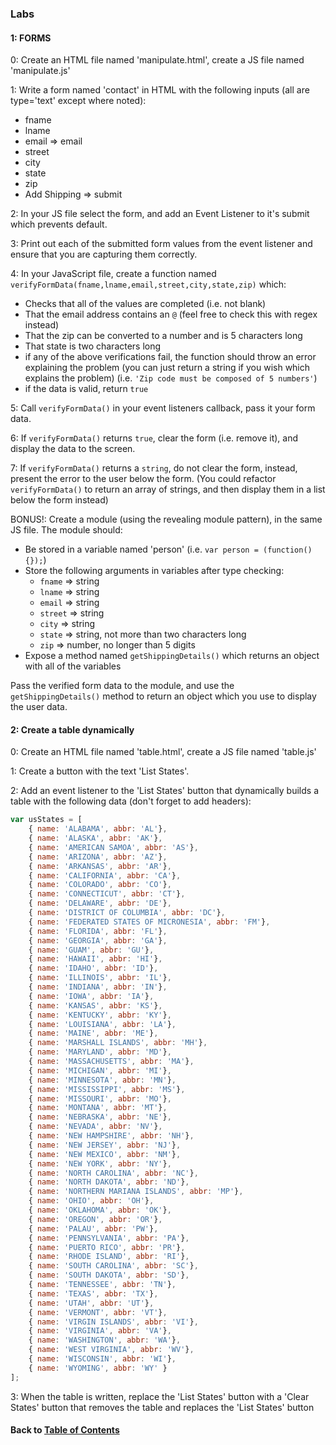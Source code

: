 ### Labs

#### 1: FORMS
0: Create an HTML file named 'manipulate.html', create a JS file named 'manipulate.js'
  

1: Write a form named 'contact' in HTML with the following inputs (all are type='text' except where noted):
  * fname
  * lname
  * email => email
  * street
  * city
  * state
  * zip
  * Add Shipping => submit
  

2: In your JS file select the form, and add an Event Listener to it's submit which prevents default.
  

3: Print out each of the submitted form values from the event listener and ensure that you are capturing them correctly.
  
  
4: In your JavaScript file, create a function named `verifyFormData(fname,lname,email,street,city,state,zip)` which:
  * Checks that all of the values are completed (i.e. not blank)
  * That the email address contains an `@` (feel free to check this with regex instead)
  * That the zip can be converted to a number and is 5 characters long
  * That state is two characters long
  * if any of the above verifications fail, the function should throw an error explaining the problem (you can just return a string if you wish which explains the problem) (i.e. `'Zip code must be composed of 5 numbers'`)
  * if the data is valid, return `true`
  
  
5: Call `verifyFormData()` in your event listeners callback, pass it your form data.
  

6: If `verifyFormData()` returns `true`, clear the form (i.e. remove it), and display the data to the screen.
  

7: If `verifyFormData()` returns a `string`, do not clear the form, instead, present the error to the user below the form. (You could refactor `verifyFormData()` to return an array of strings, and then display them in a list below the form instead)
  

BONUS!: Create a module (using the revealing module pattern), in the same JS file. The module should:
  * Be stored in a variable named 'person' (i.e. `var person = (function(){});`)
  * Store the following arguments in variables after type checking:
    * `fname` => string
    * `lname` => string
    * `email` => string
    * `street` => string
    * `city` => string
    * `state` => string, not more than two characters long
    * `zip` => number, no longer than 5 digits
  * Expose a method named `getShippingDetails()` which returns an object with all of the variables

Pass the verified form data to the module, and use the `getShippingDetails()` method to return an object which you use to display the user data.
  
  
#### 2: Create a table dynamically
0: Create an HTML file named 'table.html', create a JS file named 'table.js'
  
  
1: Create a button with the text 'List States'.
  

2: Add an event listener to the 'List States' button that dynamically builds a table with the following data (don't forget to add headers):

```javascript
var usStates = [
    { name: 'ALABAMA', abbr: 'AL'},
    { name: 'ALASKA', abbr: 'AK'},
    { name: 'AMERICAN SAMOA', abbr: 'AS'},
    { name: 'ARIZONA', abbr: 'AZ'},
    { name: 'ARKANSAS', abbr: 'AR'},
    { name: 'CALIFORNIA', abbr: 'CA'},
    { name: 'COLORADO', abbr: 'CO'},
    { name: 'CONNECTICUT', abbr: 'CT'},
    { name: 'DELAWARE', abbr: 'DE'},
    { name: 'DISTRICT OF COLUMBIA', abbr: 'DC'},
    { name: 'FEDERATED STATES OF MICRONESIA', abbr: 'FM'},
    { name: 'FLORIDA', abbr: 'FL'},
    { name: 'GEORGIA', abbr: 'GA'},
    { name: 'GUAM', abbr: 'GU'},
    { name: 'HAWAII', abbr: 'HI'},
    { name: 'IDAHO', abbr: 'ID'},
    { name: 'ILLINOIS', abbr: 'IL'},
    { name: 'INDIANA', abbr: 'IN'},
    { name: 'IOWA', abbr: 'IA'},
    { name: 'KANSAS', abbr: 'KS'},
    { name: 'KENTUCKY', abbr: 'KY'},
    { name: 'LOUISIANA', abbr: 'LA'},
    { name: 'MAINE', abbr: 'ME'},
    { name: 'MARSHALL ISLANDS', abbr: 'MH'},
    { name: 'MARYLAND', abbr: 'MD'},
    { name: 'MASSACHUSETTS', abbr: 'MA'},
    { name: 'MICHIGAN', abbr: 'MI'},
    { name: 'MINNESOTA', abbr: 'MN'},
    { name: 'MISSISSIPPI', abbr: 'MS'},
    { name: 'MISSOURI', abbr: 'MO'},
    { name: 'MONTANA', abbr: 'MT'},
    { name: 'NEBRASKA', abbr: 'NE'},
    { name: 'NEVADA', abbr: 'NV'},
    { name: 'NEW HAMPSHIRE', abbr: 'NH'},
    { name: 'NEW JERSEY', abbr: 'NJ'},
    { name: 'NEW MEXICO', abbr: 'NM'},
    { name: 'NEW YORK', abbr: 'NY'},
    { name: 'NORTH CAROLINA', abbr: 'NC'},
    { name: 'NORTH DAKOTA', abbr: 'ND'},
    { name: 'NORTHERN MARIANA ISLANDS', abbr: 'MP'},
    { name: 'OHIO', abbr: 'OH'},
    { name: 'OKLAHOMA', abbr: 'OK'},
    { name: 'OREGON', abbr: 'OR'},
    { name: 'PALAU', abbr: 'PW'},
    { name: 'PENNSYLVANIA', abbr: 'PA'},
    { name: 'PUERTO RICO', abbr: 'PR'},
    { name: 'RHODE ISLAND', abbr: 'RI'},
    { name: 'SOUTH CAROLINA', abbr: 'SC'},
    { name: 'SOUTH DAKOTA', abbr: 'SD'},
    { name: 'TENNESSEE', abbr: 'TN'},
    { name: 'TEXAS', abbr: 'TX'},
    { name: 'UTAH', abbr: 'UT'},
    { name: 'VERMONT', abbr: 'VT'},
    { name: 'VIRGIN ISLANDS', abbr: 'VI'},
    { name: 'VIRGINIA', abbr: 'VA'},
    { name: 'WASHINGTON', abbr: 'WA'},
    { name: 'WEST VIRGINIA', abbr: 'WV'},
    { name: 'WISCONSIN', abbr: 'WI'},
    { name: 'WYOMING', abbr: 'WY' }
];
```
  
3: When the table is written, replace the 'List States' button with a 'Clear States' button that removes the table and replaces the 'List States' button


#### Back to [Table of Contents](../README.md)
